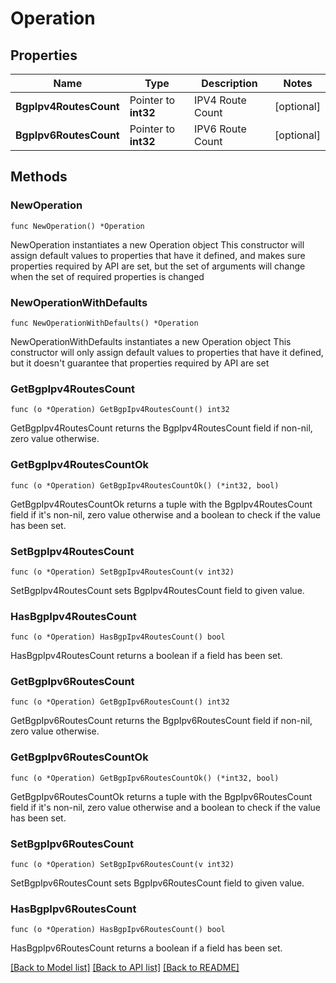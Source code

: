 # Operation

## Properties

Name | Type | Description | Notes
------------ | ------------- | ------------- | -------------
**BgpIpv4RoutesCount** | Pointer to **int32** | IPV4 Route Count | [optional] 
**BgpIpv6RoutesCount** | Pointer to **int32** | IPV6 Route Count | [optional] 

## Methods

### NewOperation

`func NewOperation() *Operation`

NewOperation instantiates a new Operation object
This constructor will assign default values to properties that have it defined,
and makes sure properties required by API are set, but the set of arguments
will change when the set of required properties is changed

### NewOperationWithDefaults

`func NewOperationWithDefaults() *Operation`

NewOperationWithDefaults instantiates a new Operation object
This constructor will only assign default values to properties that have it defined,
but it doesn't guarantee that properties required by API are set

### GetBgpIpv4RoutesCount

`func (o *Operation) GetBgpIpv4RoutesCount() int32`

GetBgpIpv4RoutesCount returns the BgpIpv4RoutesCount field if non-nil, zero value otherwise.

### GetBgpIpv4RoutesCountOk

`func (o *Operation) GetBgpIpv4RoutesCountOk() (*int32, bool)`

GetBgpIpv4RoutesCountOk returns a tuple with the BgpIpv4RoutesCount field if it's non-nil, zero value otherwise
and a boolean to check if the value has been set.

### SetBgpIpv4RoutesCount

`func (o *Operation) SetBgpIpv4RoutesCount(v int32)`

SetBgpIpv4RoutesCount sets BgpIpv4RoutesCount field to given value.

### HasBgpIpv4RoutesCount

`func (o *Operation) HasBgpIpv4RoutesCount() bool`

HasBgpIpv4RoutesCount returns a boolean if a field has been set.

### GetBgpIpv6RoutesCount

`func (o *Operation) GetBgpIpv6RoutesCount() int32`

GetBgpIpv6RoutesCount returns the BgpIpv6RoutesCount field if non-nil, zero value otherwise.

### GetBgpIpv6RoutesCountOk

`func (o *Operation) GetBgpIpv6RoutesCountOk() (*int32, bool)`

GetBgpIpv6RoutesCountOk returns a tuple with the BgpIpv6RoutesCount field if it's non-nil, zero value otherwise
and a boolean to check if the value has been set.

### SetBgpIpv6RoutesCount

`func (o *Operation) SetBgpIpv6RoutesCount(v int32)`

SetBgpIpv6RoutesCount sets BgpIpv6RoutesCount field to given value.

### HasBgpIpv6RoutesCount

`func (o *Operation) HasBgpIpv6RoutesCount() bool`

HasBgpIpv6RoutesCount returns a boolean if a field has been set.


[[Back to Model list]](../README.md#documentation-for-models) [[Back to API list]](../README.md#documentation-for-api-endpoints) [[Back to README]](../README.md)


